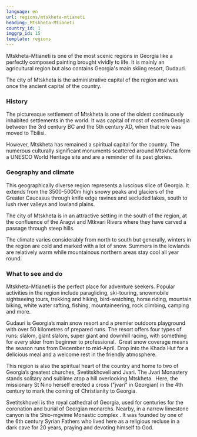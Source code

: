 ```yaml
---
language: en
url: regions/mtskheta-mtianeti
heading: Mtskheta-Mtianeti
country_id: 1
imggrp_id: 15
template: regions
---
```

<div class="row content-row"><!-- 1497 (1)-->

</div>

<div class="row content-row"><!-- 1498 (2)-->
<div class="col-xs-12 col-sm-6 col-md-6"><!-- 1997 -->

Mtskheta\-Mtianeti is one of the most scenic regions in Georgia like a perfectly
composed painting brought vividly to life. It is mainly an agricultural region but
also contains Georgia's main skiing resort, Gudauri.

</div>

<div class="col-xs-12 col-sm-6 col-md-6"><!-- 1998 -->

The city of Mtskheta is the administrative capital of the region and was once the
ancient capital of the country.

</div>

</div>

<div class="row content-row"><!-- 1499 (3)-->
<div class="col-xs-12"><!-- 1999 -->



</div>

</div>

<div class="row content-row"><!-- 1500 (4)-->
<div class="col-xs-12 col-sm-6 col-md-6"><!-- 2000 -->

### History


The picturesque settlement of Mtskheta is one of the oldest continuously inhabited
settlements in the world. It was capital of most of eastern Georgia between the
3rd century BC and the 5th century AD, when that role was moved to Tbilisi.

However, Mtskheta has remained a spiritual capital for the country. The numerous
culturally significant monuments scattered around Mtskheta form a UNESCO World Heritage
site and are a reminder of its past glories.

### Geography and climate


This geographically diverse region represents a luscious slice of Georgia. It extends
from the 3500\-5000m high snowy peaks and glaciers of the Greater Caucasus through
knife edge ravines and secluded lakes, south to lush river valleys and lowland plains.

The city of Mtskheta is in an attractive setting in the south of the region, at the
confluence of the Aragvi and Mtkvari Rivers where they have carved a passage through
steep hills.

The climate varies considerably from north to south but generally, winters in the
region are cold and marked with a lot of snow. Summers in the lowlands are relatively
warm while mountainous northern areas stay cool all year round.

</div>

<div class="col-xs-12 col-sm-6 col-md-6"><!-- 2001 -->

### What to see and do


Mtskheta\-Mtianeti is the perfect place for adventure seekers. Popular activities
in the region include paragliding, ski\-touring, snowmobile sightseeing tours, trekking
and hiking, bird\-watching, horse riding, mountain biking, white water rafting,
fishing, mountaineering, rock climbing, camping and more.

Gudauri is Georgia’s main snow resort and a premier outdoors playground with over
50 kilometres of prepared runs. The resort offers four types of runs: slalom, giant
slalom, super giant and downhill racing, with something for every skier from beginner
to professional.  Great snow coverage means the season runs from December to mid\-April.
Drop into the Khada Hut for a delicious meal and a welcome rest in the friendly
atmosphere.

This region is also the spiritual heart of the country and home to two of Georgia’s
greatest churches, Svetitskhoveli and Jvari. The Jvari Monastery stands solitary
and sublime atop a hill overlooking Mtskheta.  Here, the missionary St Nino herself
erected a cross ("jvari" in Georgian) in the 4th century to mark the coming of Christianity
to Georgia.

Svetitskhoveli is the royal cathedral of Georgia, used for centuries for the coronation
and burial of Georgian monarchs. Nearby, in a narrow limestone canyon is the Shio\-mgvime
Monastic complex . It was founded by one of the 6th century Syrian Fathers who lived
here as a religious recluse in a dark cave for 20 years, praying and devoting himself
to God.

</div>

</div>
